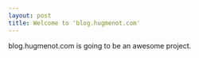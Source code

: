 ```yaml
---
layout: post
title: Welcome to 'blog.hugmenot.com'
---
```


blog.hugmenot.com is going to be an awesome project.
